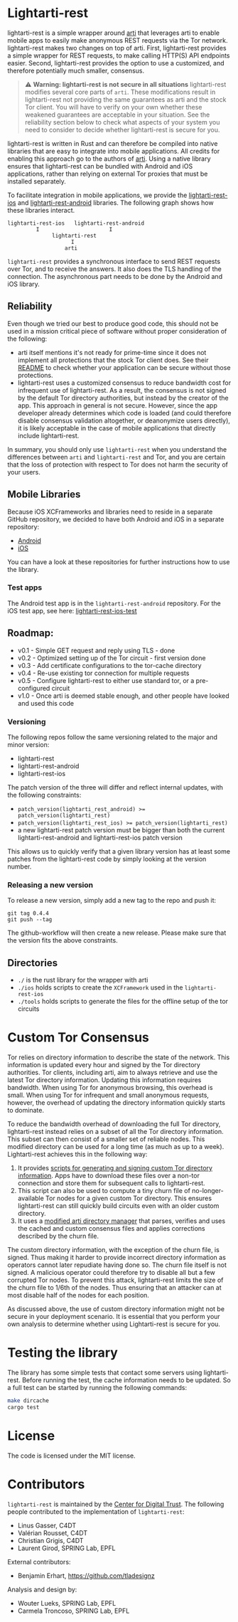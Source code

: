 # Lightarti-rest

lightarti-rest is a simple wrapper around [arti](https://gitlab.torproject.org/tpo/core/arti) that leverages arti to enable mobile apps to easily make anonymous REST requests via the Tor network. lightarti-rest makes two changes on top of arti. First, lightarti-rest provides a simple wrapper for REST requests, to make calling HTTP(S) API endpoints easier. Second, lightarti-rest provides the option to use a customized, and therefore potentially much smaller, consensus.

> :warning: **Warning: lightarti-rest is not secure in all situations** lightarti-rest modifies several core parts of `arti`. These modifications result in lightarti-rest not providing the same guarantees as arti and the stock Tor client. You will have to verify on your own whether these weakened guarantees are acceptable in your situation. See the reliability section below to check what aspects of your system you need to consider to decide whether lightarti-rest is secure for you.

lightarti-rest is written in Rust and can therefore be compiled into native libraries that are easy to integrate into mobile applications. All credits for enabling this approach go to the authors of [arti](https://gitlab.torproject.org/tpo/core/arti). Using a native library ensures that lightarti-rest can be bundled with Android and iOS applications, rather than relying on external Tor proxies that must be installed separately.

To facilitate integration in mobile applications, we provide the [lightarti-rest-ios](https://github.com/c4dt/lightarti-rest-ios) and [lightarti-rest-android](https://github.com/c4dt/lightarti-rest-android) libraries. The following graph shows how these libraries interact.

```
lightarti-rest-ios   lightarti-rest-android
         I                      I
              lightarti-rest
                    I
                  arti
```

`lightarti-rest` provides a synchronous interface to send REST requests over Tor, and
to receive the answers. It also does the TLS handling of the connection. The
asynchronous part needs to be done by the Android and iOS library.

## Reliability

Even though we tried our best to produce good code, this should not be used in a
mission critical piece of software without proper consideration of the following:

- arti itself mentions it's not ready for prime-time since it does not implement all protections that the stock Tor client does. See their [README](https://gitlab.torproject.org/tpo/core/arti/-/blob/main/README.md) to check whether your application can be secure without those protections.
- lightarti-rest uses a customized consensus to reduce bandwidth cost for infrequent use of lightarti-rest. As a result, the consensus is not signed by the default Tor directory authorities, but instead by the creator of the app. This approach in general is not secure. However, since the app developer already determines which code is loaded (and could therefore disable consensus validation altogether, or deanonymize users directly), it is likely acceptable in the case of mobile applications that directly include lightarti-rest.

In summary, you should only use `lightarti-rest` when you understand the differences between `arti` and `lightarti-rest` and Tor, and you are certain that the loss of protection with respect to Tor does not harm the security of your users.

## Mobile Libraries

Because iOS XCFrameworks and libraries need to reside in a separate GitHub repository,
we decided to have both Android and iOS in a separate repository:

- [Android](https://github.com/c4dt/lightarti-rest-android)
- [iOS](https://github.com/c4dt/lightarti-rest-ios)

You can have a look at these repositories for further instructions how to use the
library.

### Test apps

The Android test app is in the `lightarti-rest-android` repository.
For the iOS test app, see here:
[lightarti-rest-ios-test](https://github.com/c4dt/lightarti-rest-ios-test)

## Roadmap:

- v0.1 - Simple GET request and reply using TLS - done
- v0.2 - Optimized setting up of the Tor circuit - first version done
- v0.3 - Add certificate configurations to the tor-cache directory
- v0.4 - Re-use existing tor connection for multiple requests
- v0.5 - Configure lightarti-rest to either use standard tor, or a pre-configured circuit
- v1.0 - Once arti is deemed stable enough, and other people have looked and used this code

### Versioning

The following repos follow the same versioning related to the major and minor version:

- lightarti-rest
- lightarti-rest-android
- lightarti-rest-ios

The patch version of the three will differ and reflect internal updates, with the
following constraints:

- `patch_version(lightarti_rest_android) >= patch_version(lightarti_rest)`
- `patch_version(lightarti_rest_ios) >= patch_version(lightarti_rest)`
- a new lightarti-rest patch version must be bigger than both the current lightarti-rest-android and
  lightarti-rest-ios patch version

This allows us to quickly verify that a given library version has at least some patches
from the lightarti-rest code by simply looking at the version number.

### Releasing a new version

To release a new version, simply add a new tag to the repo and push it:

```
git tag 0.4.4
git push --tag
```

The github-workflow will then create a new release.
Please make sure that the version fits the above constraints.

## Directories

- `./` is the rust library for the wrapper with arti
- `./ios` holds scripts to create the `XCFramework` used in the `lightarti-rest-ios`
- `./tools` holds scripts to generate the files for the offline setup of the tor circuits

# Custom Tor Consensus

Tor relies on directory information to describe the state of the network. This information is updated every hour and signed by the Tor directory authorities. Tor clients, including arti, aim to always retrieve and use the latest Tor directory information. Updating this information requires bandwidth. When using Tor for anonymous browsing, this overhead is small. When using Tor for infrequent and small anonymous requests, however, the overhead of updating the directory information quickly starts to dominate.

To reduce the bandwidth overhead of downloading the full Tor directory, lightarti-rest instead relies on a subset of all the Tor directory information. This subset can then consist of a smaller set of reliable nodes. This modified directory can be used for a long time (as much as up to a week). Lightarti-rest achieves this in the following way:

1. It provides [scripts for generating and signing custom Tor directory information](tools/README.md). Apps have to download these files over a non-tor connection and store them for subsequent calls to lightarti-rest.
2. This script can also be used to compute a tiny churn file of no-longer-available Tor nodes for a given custom Tor directory. This ensures lightarti-rest can still quickly build circuits even with an older custom directory.
3. It uses a [modified arti directory manager](src/lightarti/tor-dirmgr) that parses, verifies and uses the cached and custom consensus files and applies corrections described by the churn file.

The custom directory information, with the exception of the churn file, is signed. Thus making it harder to provide incorrect directory information as operators cannot later repudiate having done so. The churn file itself is not signed. A malicious operator could therefore try to disable all but a few corrupted Tor nodes. To prevent this attack, lightarti-rest limits the size of the churn file to 1/6th of the nodes. Thus ensuring that an attacker can at most disable half of the nodes for each position.

As discussed above, the use of custom directory information might not be secure in your deployment scenario. It is essential that you perform your own analysis to determine whether using Lightarti-rest is secure for you.

# Testing the library

The library has some simple tests that contact some servers using lightarti-rest.
Before running the test, the cache information needs to be updated.
So a full test can be started by running the following commands:

```bash
make dircache
cargo test
```

# License

The code is licensed under the MIT license.

# Contributors

`lightarti-rest` is maintained by the [Center for Digital Trust](https://c4dt.org/). The following people contributed to the implementation of `lightarti-rest`:

- Linus Gasser, C4DT
- Valérian Rousset, C4DT
- Christian Grigis, C4DT
- Laurent Girod, SPRING Lab, EPFL

External contributors:
- Benjamin Erhart, https://github.com/tladesignz

Analysis and design by:

- Wouter Lueks, SPRING Lab, EPFL
- Carmela Troncoso, SPRING Lab, EPFL
